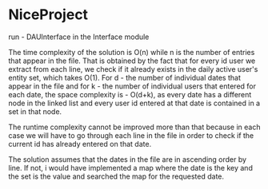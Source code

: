 # NiceProject
run - DAUInterface in the Interface module



The time complexity of the solution is O(n) while n is the number of entries that appear in the file.
That is obtained by the fact that for every id user we extract from each line, we check
if it already exists in the daily active user's entity set, which takes O(1).
For d - the number of individual dates that appear in the file and for k - the number of individual users that
entered for each date, the space complexity is - O(d+k), as every date has a different node in the linked list
and every user id entered at that date is contained in a set in that node.

The runtime complexity cannot be improved more than that because in each case we will have to go
through each line in the file in order to check if the current id has already entered on that date.

The solution assumes that the dates in the file are in ascending order by line.
If not, i would have implemented a map where the date is the key and the set is the value and
searched the map for the requested date.

